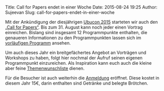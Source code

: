 Title: Call for Papers endet in einer Woche
Date: 2015-08-24 19:25
Author: Sujeevan
Slug: call-for-papers-endet-in-einer-woche

Mit der Ankündigung der diesjährigen [Ubucon
2015](/2015/community-in-touch) starteten wir auch den [„Call for
Papers“](/2015/cfp). Bis zum 31. August kann noch jeder einen Vortrag
einreichen. Bislang sind insgesamt 12 Programmpunkte enthalten, die
genaueren Informationen zu den Programmpunkten lassen sich im
[vorläufigen Programm](/2015/programm) ansehen.


Um auch dieses Jahr ein breitgefächertes Angebot an Vorträgen und
Workshops zu haben, folgt hier nochmal der Aufruf seinen eigenen
Programmpunkt einzureichen. Als Inspiration kann euch auch die kleine
aber feine [Themenwunschliste](/2015/themenwunschliste) dienen.


Für die Besucher ist auch weiterhin die [Anmeldung](/2015/anmeldung)
eröffnet. Diese kostet in diesem Jahr 15€, darin enthalten sind Getränke
und belegte Brötchen.



